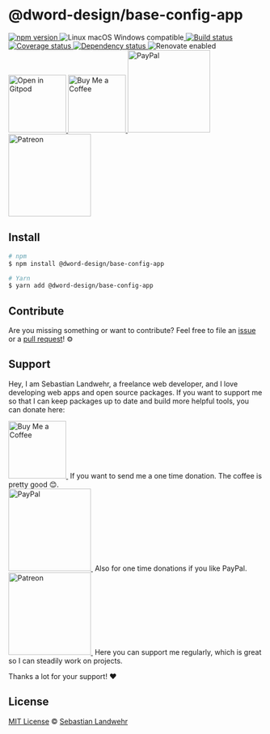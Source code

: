 <!-- TITLE/ -->
# @dword-design/base-config-app
<!-- /TITLE -->

<!-- BADGES/ -->
<p>
    <a href="https://npmjs.org/package/@dword-design/base-config-app">
      <img
        src="https://img.shields.io/npm/v/@dword-design/base-config-app.svg"
        alt="npm version"
      >
    </a><img src="https://img.shields.io/badge/os-linux%20%7C%C2%A0macos%20%7C%C2%A0windows-blue" alt="Linux macOS Windows compatible"><a href="https://github.com/dword-design/base-config-app/actions">
      <img
        src="https://github.com/dword-design/base-config-app/workflows/build/badge.svg"
        alt="Build status"
      >
    </a><a href="https://codecov.io/gh/dword-design/base-config-app">
      <img
        src="https://codecov.io/gh/dword-design/base-config-app/branch/master/graph/badge.svg"
        alt="Coverage status"
      >
    </a><a href="https://david-dm.org/dword-design/base-config-app">
      <img src="https://img.shields.io/david/dword-design/base-config-app" alt="Dependency status">
    </a><img src="https://img.shields.io/badge/renovate-enabled-brightgreen" alt="Renovate enabled"><br/><a href="https://gitpod.io/#https://github.com/dword-design/base-config-app">
      <img
        src="https://gitpod.io/button/open-in-gitpod.svg"
        alt="Open in Gitpod"
        width="114"
      >
    </a><a href="https://www.buymeacoffee.com/dword">
      <img
        src="https://www.buymeacoffee.com/assets/img/guidelines/download-assets-sm-2.svg"
        alt="Buy Me a Coffee"
        width="114"
      >
    </a><a href="https://paypal.me/SebastianLandwehr">
      <img
        src="https://sebastianlandwehr.com/images/paypal.svg"
        alt="PayPal"
        width="163"
      >
    </a><a href="https://www.patreon.com/dworddesign">
      <img
        src="https://sebastianlandwehr.com/images/patreon.svg"
        alt="Patreon"
        width="163"
      >
    </a>
</p>
<!-- /BADGES -->

<!-- DESCRIPTION/ -->

<!-- /DESCRIPTION -->

<!-- INSTALL/ -->
## Install

```bash
# npm
$ npm install @dword-design/base-config-app

# Yarn
$ yarn add @dword-design/base-config-app
```
<!-- /INSTALL -->

<!-- LICENSE/ -->
## Contribute

Are you missing something or want to contribute? Feel free to file an [issue](https://github.com/dword-design/base-config-app/issues) or a [pull request](https://github.com/dword-design/base-config-app/pulls)! ⚙️

## Support

Hey, I am Sebastian Landwehr, a freelance web developer, and I love developing web apps and open source packages. If you want to support me so that I can keep packages up to date and build more helpful tools, you can donate here:

<p>
  <a href="https://www.buymeacoffee.com/dword">
    <img
      src="https://www.buymeacoffee.com/assets/img/guidelines/download-assets-sm-2.svg"
      alt="Buy Me a Coffee"
      width="114"
    >
  </a>&nbsp;If you want to send me a one time donation. The coffee is pretty good 😊.<br/>
  <a href="https://paypal.me/SebastianLandwehr">
    <img
      src="https://sebastianlandwehr.com/images/paypal.svg"
      alt="PayPal"
      width="163"
    >
  </a>&nbsp;Also for one time donations if you like PayPal.<br/>
  <a href="https://www.patreon.com/dworddesign">
    <img
      src="https://sebastianlandwehr.com/images/patreon.svg"
      alt="Patreon"
      width="163"
    >
  </a>&nbsp;Here you can support me regularly, which is great so I can steadily work on projects.
</p>

Thanks a lot for your support! ❤️

## License

[MIT License](https://opensource.org/licenses/MIT) © [Sebastian Landwehr](https://sebastianlandwehr.com)
<!-- /LICENSE -->
